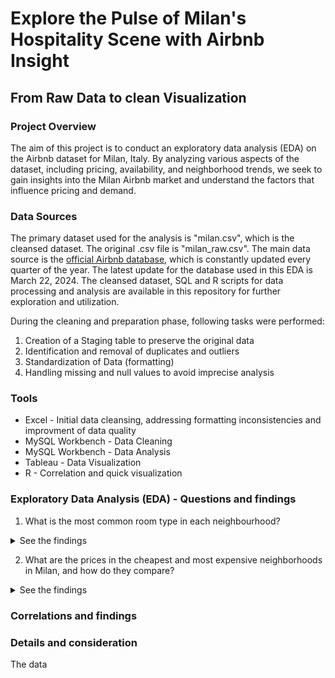 # Explore the Pulse of Milan's Hospitality Scene with Airbnb Insight
## From Raw Data to clean Visualization

### Project Overview
The aim of this project is to conduct an exploratory data analysis (EDA) on the Airbnb dataset for Milan, Italy. By analyzing various aspects of the dataset, including pricing, availability, and neighborhood trends, we seek to gain insights into the Milan Airbnb market and understand the factors that influence pricing and demand.

### Data Sources
The primary dataset used for the analysis is "milan.csv", which is the cleansed dataset. The original .csv file is "milan_raw.csv".
The main data source is the [official Airbnb database](https://insideairbnb.com/get-the-data/), which is constantly updated every quarter of the year. The latest update for the database used in this EDA is March 22, 2024. The cleansed dataset, SQL and R scripts for data processing and analysis are available in this repository for further exploration and utilization. 

During the cleaning and preparation phase, following tasks were performed:
1) Creation of a Staging table to preserve the original data
2) Identification and removal of duplicates and outliers
3) Standardization of Data (formatting)
4) Handling missing and null values to avoid imprecise analysis

### Tools
- Excel - Initial data cleansing, addressing formatting inconsistencies and improvment of data quality
- MySQL Workbench - Data Cleaning
- MySQL Workbench - Data Analysis
- Tableau - Data Visualization
- R - Correlation and quick visualization

### Exploratory Data Analysis (EDA) - Questions and findings
1) What is the most common room type in each neighbourhood?
<details>
  <summary>See the findings</summary>
The analysis  reveals that the most common room type in the majority of neighborhoods is "Entire home/apt." This room type consistently appears as the dominant listing across various areas. By evaluating the count of listings per room type within each neighborhood, we observe that it has a significantly higher number of listings compared to other room types such as "Private room" or "Shared room."
</details>

2) What are the prices in the cheapest and most expensive neighborhoods in Milan, and how do they compare?
<details>
    <summary>See the findings</summary>
  As we can see, there's a very high discrepancy between the three cheapest neighbourhood and three most expensive. 
<img src="https://github.com/matteoproietti1/AirBnB_Analysis/assets/169601063/b0183eb6-dc59-493c-b894-6723a2d65386" alt="CheapExp" width="480">

  Also the number of listing is very different: few for the lowest, more for the highest.
| Neighbourhood      | Average price | Listing count |
|--------------------|---------------|---------------|
| Parco delle abbazie| 81            | 11            |
| Adriano            | 70            | 69            |
| Bruzzano           | 69            | 41            |

| Neighbourhood      | Average price | Listing count |
|--------------------|---------------|---------------|
| Ex om - morivione  | 507           | 115           |
| Umbria - molise    | 412           | 321           |
| Lambrate           | 291           | 113           |

</details>

### Correlations and findings
   
### Details and consideration
The data
  
